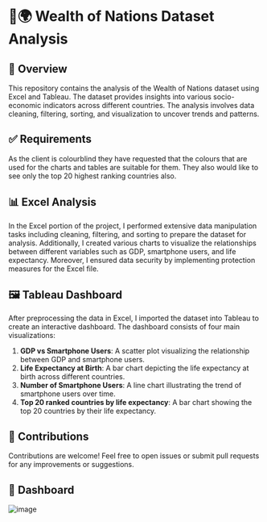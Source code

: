 # 🌟🌍 Wealth of Nations Dataset Analysis

## 🚀 Overview
This repository contains the analysis of the Wealth of Nations dataset using Excel and Tableau. The dataset provides insights into various socio-economic indicators across different countries. The analysis involves data cleaning, filtering, sorting, and visualization to uncover trends and patterns.

## ✅ Requirements
As the client is colourblind they have requested that the colours that are used for the charts and tables are suitable for them. They also would like to see only the top 20 highest ranking countries also.

## 📊 Excel Analysis
In the Excel portion of the project, I performed extensive data manipulation tasks including cleaning, filtering, and sorting to prepare the dataset for analysis. Additionally, I created various charts to visualize the relationships between different variables such as GDP, smartphone users, and life expectancy. Moreover, I ensured data security by implementing protection measures for the Excel file.

## 🖼️ Tableau Dashboard
After preprocessing the data in Excel, I imported the dataset into Tableau to create an interactive dashboard. The dashboard consists of four main visualizations:
1. **GDP vs Smartphone Users**: A scatter plot visualizing the relationship between GDP and smartphone users.
2. **Life Expectancy at Birth**: A bar chart depicting the life expectancy at birth across different countries.
3. **Number of Smartphone Users**: A line chart illustrating the trend of smartphone users over time.
4. **Top 20 ranked countries by life expectancy**: A bar chart showing the top 20 countries by their life expectancy.

## 👥 Contributions
Contributions are welcome! Feel free to open issues or submit pull requests for any improvements or suggestions.

## 🎨 Dashboard
![image](https://github.com/ElizabethM91/Excel-and-Tableau-Project-using-Wealth-of-Nations/assets/13765069/293c50a3-9209-4eb3-b8b6-c40d9e2e136c)
